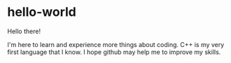 # hello-world

Hello there!

I'm here to learn and experience more things about coding. C++ is my very first language that I know. I hope github may help me to improve my skills.
